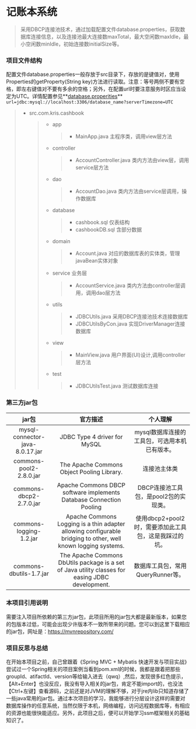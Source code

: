 # 记账本系统

> 采用DBCP连接池技术，通过加载配置文件database.properties，获取数据库连接信息，以及连接池最大连接数maxTotal，最大空闲数maxIdle，最小空闲数minIdle，初始连接数initialSize等。  
### 项目文件结构

配置文件database.properties一般存放于src目录下，存放的是键值对，使用Properties的getProperty(String key)方法进行读取。注意：等号两侧不要有空格，即左右键值对不要有多余的空格；另外，在配置url时要注意服务时区应当设定为UTC。详情配置参见**[database.properities](./src/database.properities)**
`url=jdbc:mysql://localhost:3306/database_name?serverTimezone=UTC`  

> * src.com.kris.cashbook
> 	> + app
> 	> 	
> 	> 	> - MainApp.java	主程序类，调用view层方法 
> 	> + controller
> 	> 	
> 	> 	> - AccountController.java	类内方法由view层，调用service层方法
> 	> + dao
> 	> 	
> 	> 	> - AccountDao.java	类内方法由service层调用，操作数据库	
> 	> + database
> 	> 	> - cashbook.sql		仅表结构
> 	> 	> - cashbookDB.sql	含部分数据
> 	> + domain
> 	> 	
> 	> 	> - Account.java	对应的数据库表的实体类，管理javaBean实体对象
> 	> + service	业务层
> 	> 	
> 	> 	> - AccountService.java	类内方法由controller层调用，调用dao层方法
> 	> + utils
> 	> 	> - JDBCUtils.java	采用DBCP连接池技术连接数据库
> 	> 	> - JDBCUtilsByCon.java	实现DriverManager连接数据库
> 	> + view
> 	> 	
> 	> 	> - MainView.java		用户界面(UI)设计,调用controller层方法
> 	> + test
> 	> 	
> 	> 	> - JDBCUtilsTest.java	测试数据库连接

### 第三方jar包

| jar包                           | 官方描述                                                     | 个人理解                                              |
| :-------------------------------: | :------------------------------------------------------------: | :-----------------------------------------------------: |
| mysql-connector-java-8.0.17.jar | JDBC Type 4 driver for MySQL                                 | mysql数据库连接的工具包，可选用本机已有版本。         |
| commons-pool2-2.8.0.jar         | The Apache Commons Object Pooling Library.                   | 连接池主体类                                          |
| commons-dbcp2-2.7.0.jar         | Apache Commons DBCP software implements Database Connection Pooling | DBCP连接池工具包，是pool2包的实现类。                 |
| commons-logging-1.2.jar         | Apache Commons Logging is a thin adapter allowing configurable bridging to other, well known logging systems. | 使用dbcp2+pool2时，需要添加此工具包，这是我踩过的坑。 |
| commons-dbutils-1.7.jar         | The Apache Commons DbUtils package is a set of Java utility classes for easing JDBC development. | 数据库工具包，常用QueryRunner等。                     |

### 本项目引用说明

需要注入项目所依赖的第三方jar包，此项目所用的jar包大都是最新版本，如果您的包版本过低，可能会出现少许版本不一致所带来的问题。您可以到这里下载相应的jar包，网址是：<https://mvnrepository.com/>  

### 项目反思与总结

在开始本项目之前，自己曾跟着《Spring MVC + Mybatis 快速开发与项目实战》尝试过一个Spring相关的项目案例当看到pom.xml的时候，我都是跟着把那些groupId、atifactId、version等给输入进去（qwq）,然后，发现很多红色提示，【Alt+Enter】也没反应，我没有导入相关的jar包，肯定不能import的，也没法【Ctrl+左键】查看源码，之前还是对JVM的理解不够，对于jre内lib只知道存储了一些java常用的jar包。通过本次项目的学习，我能够进行分层设计这样的需要对数据库操作的任意系统，当然仅限于本机，网络编程，访问远程数据库等，有相应的资源也能很快能适应。另外，此项目之后，便可以开始学习ssm框架相关的基础知识了。    
